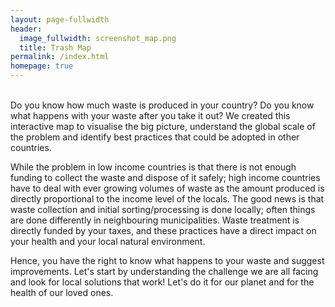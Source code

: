 ```yaml
---
layout: page-fullwidth
header:
  image_fullwidth: screenshot_map.png
  title: Trash Map
permalink: /index.html
homepage: true
---
```


<br/>
Do you know how much waste is produced in your country? Do you know what happens with your waste after you take it out? We created this interactive map to visualise the big picture, understand the global scale of the problem and identify best practices that could be adopted in other countries.

While the problem in low income countries is that there is not enough funding to collect the waste and dispose of it safely; high income countries have to deal with ever growing volumes of waste as the amount produced is directly proportional to the income level of the locals. The good news is that waste collection and initial sorting/processing is done locally; often things are done differently in neighbouring municipalities. Waste treatment is directly funded by your taxes, and these practices have a direct impact on your health and your local natural environment.

Hence, you have the right to know what happens to your waste and suggest improvements. Let's start by understanding the challenge we are all facing and look for local solutions that work! Let's do it for our planet and for the health of our loved ones.



